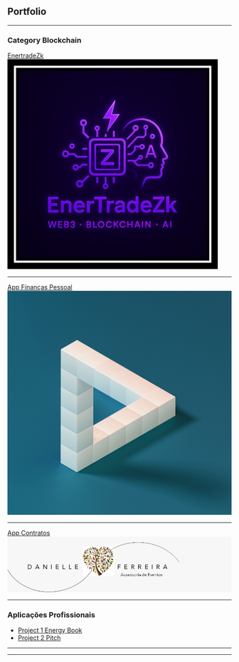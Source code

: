 ## Portfolio

---

### Category Blockchain 

[EnertradeZk](/sample_page)
<img src="images/logo.jpg?raw=true"/>

---
[App Finanças Pessoal](/pdf/sample_presentation.pdf)
<img src="images/Logo EDUGERA.jpg?raw=true"/>

---
[App Contratos](http://example.com/)
<img src="images/logo dani.jpg?raw=true"/>

---

### Aplicações Profissionais

- [Project 1 Energy Book](http://example.com/)
- [Project 2 Pitch](http://example.com/)


---




---
<!-- p style="font-size:11px">Page template forked from <a href="https://github.com/evanca/quick-portfolio">evanca</a></p>
<!-- Remove above link if you don't want to attibute -->
